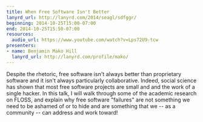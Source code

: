 ```yaml
---
title: When Free Software Isn't Better
lanyrd_url: http://lanyrd.com/2014/seagl/sdfggr/
beginning: 2014-10-25T15:00-07:00
end: 2014-10-25T15:50-07:00
resources:
  audio_url: https://www.youtube.com/watch?v=Lps72U9-tcw
presenters:
- name: Benjamin Mako Hill
  lanyrd_url: http://lanyrd.com/profile/mako/
---
```


Despite the rhetoric, free software isn't always better than proprietary software and it isn't always particularly collaborative. Indeed, social science has shown that most free software projects are small and and the work of a single hacker. In this talk, I will walk through some of the academic research on FLOSS, and explain why free software "failures" are not something we need to be ashamed of or to hide and are something that we -- as a community -- can address and work toward!
